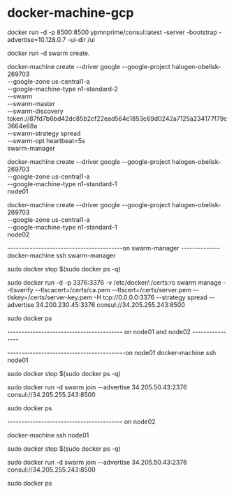 # docker-machine-gcp

docker run -d -p 8500:8500 ypmnprime/consul:latest -server -bootstrap -advertise=10.128.0.7 -ui-dir /ui


docker run -d swarm create.

docker-machine create --driver google --google-project halogen-obelisk-269703 \
--google-zone us-central1-a \
--google-machine-type n1-standard-2 \
--swarm \
--swarm-master \
--swarm-discovery token://87fd7b6bd42dc85b2cf22ead564c1853c69d0242a7125a234177f79c3664e68a \
--swarm-strategy spread \
--swarm-opt heartbeat=5s \
swarm-manager




docker-machine create --driver google --google-project halogen-obelisk-269703 \
--google-zone us-central1-a \
--google-machine-type n1-standard-1 \
node01


docker-machine create --driver google --google-project halogen-obelisk-269703 \
--google-zone us-central1-a \
--google-machine-type n1-standard-1 \
node02

-----------------------------------------on swarm-manager --------------
docker-machine ssh swarm-manager


sudo docker stop $(sudo docker ps -q) 
  
sudo docker run -d -p 3376:3376 -v /etc/docker/:/certs:ro swarm manage --tlsverify --tlscacert=/certs/ca.pem --tlscert=/certs/server.pem --tlskey=/certs/server-key.pem -H tcp://0.0.0.0:3376 --strategy spread --advertise 34.200.230.45:3376 consul://34.205.255.243:8500

sudo docker ps 

----------------------------------------- on node01 and node02 ----------------

------------------------------------------on node01
docker-machine ssh node01

sudo docker stop $(sudo docker ps -q)

sudo docker run -d swarm join --advertise 34.205.50.43:2376 consul://34.205.255.243:8500

sudo docker ps



----------------------------------------- on node02 


docker-machine ssh node01

sudo docker stop $(sudo docker ps -q)

sudo docker run -d swarm join --advertise 34.205.50.43:2376 consul://34.205.255.243:8500

sudo docker ps


